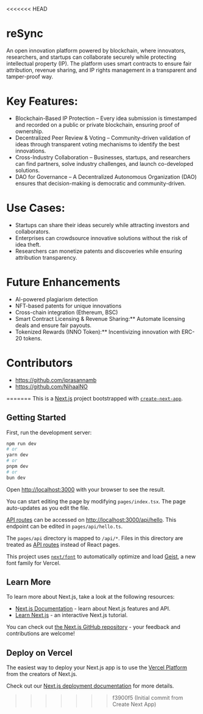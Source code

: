 <<<<<<< HEAD
# reSync
An open innovation platform powered by blockchain, where innovators, researchers, and startups can collaborate securely while protecting intellectual property (IP). The platform uses smart contracts to ensure fair attribution, revenue sharing, and IP rights management in a transparent and tamper-proof way.
# Key Features:

- Blockchain-Based IP Protection – Every idea submission is timestamped and recorded on a public or private blockchain, ensuring proof of ownership.
- Decentralized Peer Review & Voting – Community-driven validation of ideas through transparent voting mechanisms to identify the best innovations.
- Cross-Industry Collaboration – Businesses, startups, and researchers can find partners, solve industry challenges, and launch co-developed solutions.
- DAO for Governance – A Decentralized Autonomous Organization (DAO) ensures that decision-making is democratic and community-driven.

# Use Cases:

- Startups can share their ideas securely while attracting investors and collaborators.
- Enterprises can crowdsource innovative solutions without the risk of idea theft.
- Researchers can monetize patents and discoveries while ensuring attribution transparency.

# Future Enhancements
- AI-powered plagiarism detection
- NFT-based patents for unique innovations
- Cross-chain integration (Ethereum, BSC)
- Smart Contract Licensing & Revenue Sharing:** Automate licensing deals and ensure fair payouts.
- Tokenized Rewards (INNO Token):** Incentivizing innovation with ERC-20 tokens.

# Contributors
- https://github.com/iprasannamb
- https://github.com/NihaalNO


=======
This is a [Next.js](https://nextjs.org) project bootstrapped with [`create-next-app`](https://nextjs.org/docs/pages/api-reference/create-next-app).

## Getting Started

First, run the development server:

```bash
npm run dev
# or
yarn dev
# or
pnpm dev
# or
bun dev
```

Open [http://localhost:3000](http://localhost:3000) with your browser to see the result.

You can start editing the page by modifying `pages/index.tsx`. The page auto-updates as you edit the file.

[API routes](https://nextjs.org/docs/pages/building-your-application/routing/api-routes) can be accessed on [http://localhost:3000/api/hello](http://localhost:3000/api/hello). This endpoint can be edited in `pages/api/hello.ts`.

The `pages/api` directory is mapped to `/api/*`. Files in this directory are treated as [API routes](https://nextjs.org/docs/pages/building-your-application/routing/api-routes) instead of React pages.

This project uses [`next/font`](https://nextjs.org/docs/pages/building-your-application/optimizing/fonts) to automatically optimize and load [Geist](https://vercel.com/font), a new font family for Vercel.

## Learn More

To learn more about Next.js, take a look at the following resources:

- [Next.js Documentation](https://nextjs.org/docs) - learn about Next.js features and API.
- [Learn Next.js](https://nextjs.org/learn-pages-router) - an interactive Next.js tutorial.

You can check out [the Next.js GitHub repository](https://github.com/vercel/next.js) - your feedback and contributions are welcome!

## Deploy on Vercel

The easiest way to deploy your Next.js app is to use the [Vercel Platform](https://vercel.com/new?utm_medium=default-template&filter=next.js&utm_source=create-next-app&utm_campaign=create-next-app-readme) from the creators of Next.js.

Check out our [Next.js deployment documentation](https://nextjs.org/docs/pages/building-your-application/deploying) for more details.
>>>>>>> f3900f5 (Initial commit from Create Next App)
